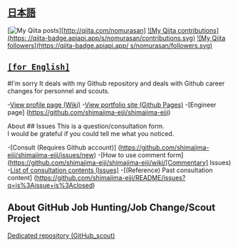 ## [日本語](/README.md)

[![My Qiita posts](https://qiita-badge.apiapi.app/s/nomurasan/posts.svg)][http://qiita.com/nomurasan] [![My Qiita contributions](https: //qiita-badge.apiapi.app/s/nomurasan/contributions.svg)](http://qiita.com/nomurasan) [![My Qiita followers](https://qiita-badge.apiapi.app/ s/nomurasan/followers.svg)](http://qiita.com/nomurasan)

## [`[for English]`](https://github.com/shimajima-eiji/shimajima-eiji/blob/master/README_en.md)

#I'm sorry
It deals with my Github repository and deals with Github career changes for personnel and scouts.

-[View profile page (Wiki)](https://github.com/shimajima-eiji/shimajima-eiji/wiki)
-[View portfolio site (Github Pages)](https://shimajima-eiji.github.io/)
-[Engineer page] (https://github.com/shimajima-eiji/shimajima-eiji)

About ## Issues
This is a question/consultation form.
<br>I would be grateful if you could tell me what you noticed.

-[Consult (Requires Github account)] (https://github.com/shimajima-eiji/shimajima-eiji/issues/new)
-[How to use comment form](https://github.com/shimajima-eiji/shimajima-eiji/wiki/[Commentary] Issues)
-[List of consultation contents (Issues)](https://github.com/shimajima-eiji/README/issues)
-[(Reference) Past consultation content] (https://github.com/shimajima-eiji/README/issues?q=is%3Aissue+is%3Aclosed)

## About GitHub Job Hunting/Job Change/Scout Project
[Dedicated repository (GitHub_scout)](https://github.com/shimajima-eiji/Github_scout)
